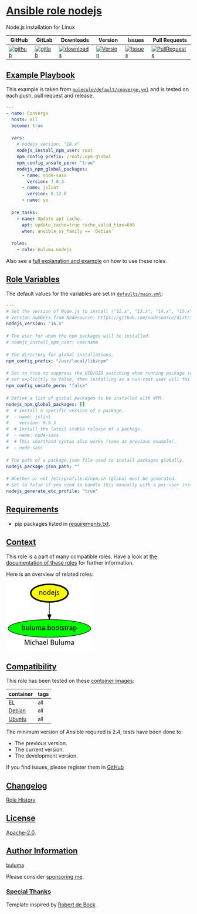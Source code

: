 # [Ansible role nodejs](#nodejs)

Node.js installation for Linux

|GitHub|GitLab|Downloads|Version|Issues|Pull Requests|
|------|------|-------|-------|------|-------------|
|[![github](https://github.com/buluma/ansible-role-nodejs/actions/workflows/molecule.yml/badge.svg)](https://github.com/buluma/ansible-role-nodejs/actions/workflows/molecule.yml)|[![gitlab](https://gitlab.com/shadowwalker/ansible-role-nodejs/badges/master/pipeline.svg)](https://gitlab.com/shadowwalker/ansible-role-nodejs)|[![downloads](https://img.shields.io/ansible/role/d/4780)](https://galaxy.ansible.com/buluma/nodejs)|[![Version](https://img.shields.io/github/release/buluma/ansible-role-nodejs.svg)](https://github.com/buluma/ansible-role-nodejs/releases/)|[![Issues](https://img.shields.io/github/issues/buluma/ansible-role-nodejs.svg)](https://github.com/buluma/ansible-role-nodejs/issues/)|[![PullRequests](https://img.shields.io/github/issues-pr-closed-raw/buluma/ansible-role-nodejs.svg)](https://github.com/buluma/ansible-role-nodejs/pulls/)|

## [Example Playbook](#example-playbook)

This example is taken from [`molecule/default/converge.yml`](https://github.com/buluma/ansible-role-nodejs/blob/master/molecule/default/converge.yml) and is tested on each push, pull request and release.

```yaml
---
- name: Converge
  hosts: all
  become: true

  vars:
    # nodejs_version: "18.x"
    nodejs_install_npm_user: root
    npm_config_prefix: /root/.npm-global
    npm_config_unsafe_perm: "true"
    nodejs_npm_global_packages:
      - name: node-sass
        version: 7.0.3
      - name: jslint
        version: 0.12.0
      - name: yo

  pre_tasks:
    - name: Update apt cache.
      apt: update_cache=true cache_valid_time=600
      when: ansible_os_family == 'Debian'

  roles:
    - role: buluma.nodejs
```

Also see a [full explanation and example](https://buluma.github.io/how-to-use-these-roles.html) on how to use these roles.

## [Role Variables](#role-variables)

The default values for the variables are set in [`defaults/main.yml`](https://github.com/buluma/ansible-role-nodejs/blob/master/defaults/main.yml):

```yaml
---
# Set the version of Node.js to install ("12.x", "13.x", "14.x", "15.x", etc.).
# Version numbers from Nodesource: https://github.com/nodesource/distributions
nodejs_version: "16.x"

# The user for whom the npm packages will be installed.
# nodejs_install_npm_user: username

# The directory for global installations.
npm_config_prefix: "/usr/local/lib/npm"

# Set to true to suppress the UID/GID switching when running package scripts. If
# set explicitly to false, then installing as a non-root user will fail.
npm_config_unsafe_perm: "false"

# Define a list of global packages to be installed with NPM.
nodejs_npm_global_packages: []
#  # Install a specific version of a package.
#  - name: jslint
#    version: 0.9.3
#  # Install the latest stable release of a package.
#  - name: node-sass
#  # This shorthand syntax also works (same as previous example).
#  - node-sass

# The path of a package.json file used to install packages globally.
nodejs_package_json_path: ""

# Whether or not /etc/profile.d/npm.sh (globa) must be generated.
# Set to false if you need to handle this manually with a per-user install.
nodejs_generate_etc_profile: "true"
```

## [Requirements](#requirements)

- pip packages listed in [requirements.txt](https://github.com/buluma/ansible-role-nodejs/blob/master/requirements.txt).


## [Context](#context)

This role is a part of many compatible roles. Have a look at [the documentation of these roles](https://buluma.github.io/) for further information.

Here is an overview of related roles:

![dependencies](https://raw.githubusercontent.com/buluma/ansible-role-nodejs/png/requirements.png "Dependencies")

## [Compatibility](#compatibility)

This role has been tested on these [container images](https://hub.docker.com/u/buluma):

|container|tags|
|---------|----|
|[EL](https://hub.docker.com/repository/docker/buluma/enterpriselinux/general)|all|
|[Debian](https://hub.docker.com/repository/docker/buluma/debian/general)|all|
|[Ubuntu](https://hub.docker.com/repository/docker/buluma/ubuntu/general)|all|

The minimum version of Ansible required is 2.4, tests have been done to:

- The previous version.
- The current version.
- The development version.

If you find issues, please register them in [GitHub](https://github.com/buluma/ansible-role-nodejs/issues)

## [Changelog](#changelog)

[Role History](https://github.com/buluma/ansible-role-nodejs/blob/master/CHANGELOG.md)

## [License](#license)

[Apache-2.0](https://github.com/buluma/ansible-role-nodejs/blob/master/LICENSE).

## [Author Information](#author-information)

[buluma](https://buluma.github.io/)

Please consider [sponsoring me](https://github.com/sponsors/buluma).

### [Special Thanks](#special-thanks)

Template inspired by [Robert de Bock](https://github.com/robertdebock)
